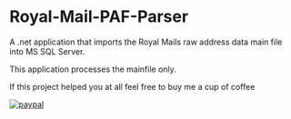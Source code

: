 # Royal-Mail-PAF-Parser
A .net application that imports the Royal Mails raw address data main file into MS SQL Server.

This application processes the mainfile only.

If this project helped you at all feel free to buy me a cup of coffee 

[![paypal](https://www.paypalobjects.com/en_US/i/btn/btn_donateCC_LG.gif)](HFTAHE78MUCDS)
